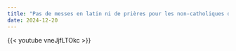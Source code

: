 ```yaml
---
title: "Pas de messes en latin ni de prières pour les non-catholiques décédés - enseignement papal"
date: 2024-12-20
---
```


{{< youtube vneJjfLTOkc >}}
